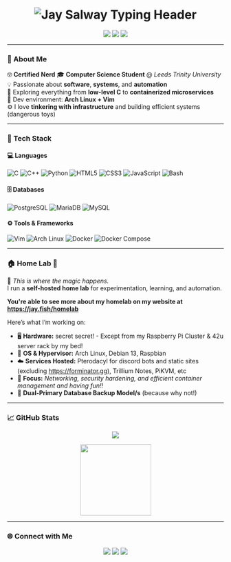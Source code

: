 <!-- 💫 Jay Salway -->
<!-- Header -->
<h1 align="center">
  <img
    src="https://readme-typing-svg.demolab.com?font=Fira+Code&weight=700&size=30&pause=1000&color=8A2BE2&center=true&vCenter=true&width=600&lines=Jay+Salway;Weaponised+Autism;jaysalway.com;%3E%3A)"
    alt="Jay Salway Typing Header"
  />
</h1>

<p align="center">
  <a href="mailto:2512956@leedstrinity.ac.uk"><img src="https://img.shields.io/badge/Uni%20Email-2512956@leedstrinity.ac.uk-0078D4?style=flat&logo=gmail&logoColor=white"/></a>
  <a href="mailto:jay@48bit.net"><img src="https://img.shields.io/badge/Personal%20Email-jay@48bit.net-8A2BE2?style=flat&logo=minutemailer&logoColor=white"/></a>
  <a href="https://jay.fish"><img src="https://img.shields.io/badge/🌐-Website-0FA36B?style=flat&logo=firefox-browser&logoColor=white"/></a>
</p>

---

### 🧠 About Me

🤓 **Certified Nerd**
🎓 **Computer Science Student** @ *Leeds Trinity University*  
💡 Passionate about **software**, **systems**, and **automation**  
🧩 Exploring everything from **low-level C** to **containerized microservices**  
🐧 Dev environment: **Arch Linux + Vim**  
⚙️ I love **tinkering with infrastructure** and building efficient systems (dangerous toys)

---

### 🧰 Tech Stack

#### 💻 Languages
![C](https://img.shields.io/badge/-C-283593?style=for-the-badge&logo=c&logoColor=white)
![C++](https://img.shields.io/badge/-C++-00599C?style=for-the-badge&logo=cplusplus&logoColor=white)
![Python](https://img.shields.io/badge/-Python-3670A0?style=for-the-badge&logo=python&logoColor=ffdd54)
![HTML5](https://img.shields.io/badge/-HTML5-E34F26?style=for-the-badge&logo=html5&logoColor=white)
![CSS3](https://img.shields.io/badge/-CSS3-1572B6?style=for-the-badge&logo=css3&logoColor=white)
![JavaScript](https://img.shields.io/badge/-JavaScript-F7DF1E?style=for-the-badge&logo=javascript&logoColor=000)
![Bash](https://img.shields.io/badge/-Bash-4EAA25?style=for-the-badge&logo=gnubash&logoColor=white)

#### 🗄️ Databases
![PostgreSQL](https://img.shields.io/badge/-PostgreSQL-4169E1?style=for-the-badge&logo=postgresql&logoColor=white)
![MariaDB](https://img.shields.io/badge/-MariaDB-003545?style=for-the-badge&logo=mariadb&logoColor=white)
![MySQL](https://img.shields.io/badge/-MySQL-4479A1?style=for-the-badge&logo=mysql&logoColor=white)

#### ⚙️ Tools & Frameworks
![Vim](https://img.shields.io/badge/-Vim-019733?style=for-the-badge&logo=vim&logoColor=white)
![Arch Linux](https://img.shields.io/badge/-Arch%20Linux-1793D1?style=for-the-badge&logo=archlinux&logoColor=white)
![Docker](https://img.shields.io/badge/-Docker-2496ED?style=for-the-badge&logo=docker&logoColor=white)
![Docker Compose](https://img.shields.io/badge/-Docker%20Compose-2496ED?style=for-the-badge&logo=docker&logoColor=white)

---

### 🏠 Home Lab 🧪

💾 *This is where the magic happens.*  
I run a **self-hosted home lab** for experimentation, learning, and automation.

**You're able to see more about my homelab on my website at https://jay.fish/homelab**

Here’s what I’m working on:

- 🖥️ **Hardware:** secret secret! - Except from my Raspberry Pi Cluster & 42u server rack by my bed!
- 🐧 **OS & Hypervisor:** Arch Linux, Debian 13, Raspbian
- ☁️ **Services Hosted:** Pterodacyl for discord bots and static sites (excluding https://forminator.gg), Trillium Notes, PiKVM, etc
- 🔐 **Focus:** _Networking, security hardening, and efficient container management and having fun!!_
- 💾 **Dual-Primary Database Backup Model/s** (because why not!)

---

### 📈 GitHub Stats

<p align="center">
    <img src="https://github-readme-activity-graph.vercel.app/graph?username=jaysalw&bg_color=24292f&color=adbac7&line=adbac7&point=539bf5&area=true&hide_border=true)](https://github.com/ashutosh00710/github-readme-activity-graph">
</p>

<p align="center">
  <img src="https://github-readme-stats.vercel.app/api/top-langs/?username=jaysalw&layout=compact&theme=radical&hide_border=true" height="165"/>
</p>

---

### 🌐 Connect with Me

<p align="center">
  <a href="https://jay.fish"><img src="https://img.shields.io/badge/-Website-0FA36B?style=for-the-badge&logo=firefox-browser&logoColor=white"/></a>
  <a href="mailto:jay@48bit.net"><img src="https://img.shields.io/badge/-jay@48bit.net-8A2BE2?style=for-the-badge&logo=gmail&logoColor=white"/></a>
  <a href="https://github.com/jaysalw"><img src="https://img.shields.io/badge/-GitHub-181717?style=for-the-badge&logo=github&logoColor=white"/></a>
</p>
